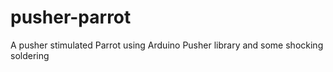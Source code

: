 pusher-parrot
=============

A pusher stimulated Parrot using Arduino Pusher library and some shocking soldering
